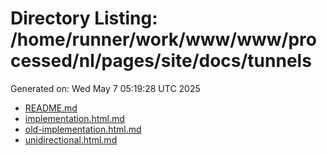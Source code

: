 # Directory Listing: /home/runner/work/www/www/processed/nl/pages/site/docs/tunnels
Generated on: Wed May  7 05:19:28 UTC 2025

- [README.md](README.md)
- [implementation.html.md](implementation.html.md)
- [old-implementation.html.md](old-implementation.html.md)
- [unidirectional.html.md](unidirectional.html.md)
